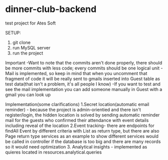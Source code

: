 # dinner-club-backend
test project for Ates Soft

SETUP:
1. git clone
2. run MySQL server
3. run the project

Important
-Want to note that the commits aren't done properly, there should be more commits with less code; every commits should be one logical unit
-Mail is implemented, so keep in mind that when you uncomment that fragment of code it will be really sent to gmails inserted into Guest table as test data(that isn't a problem, it's all people I know)
-If you want to test and see the mail implementation you can add someone manually in Guest with a gmail you can look up

Implementation(some clarifications)
1.Secret location(automatic email reminder) - because the project is admin-orientied and there isn't register/login, the hidden location is solved by sending automatic reminder mail for the guests who confirmed their attendance with event details including reveal of the location
2.Event tracking- there are endpoints for findAll Event by different criteria with List as return type, but there are also Page return type services as an example to show different services would be called in controller if the database is too big and there are many records so it would need optimization
3. Analytical insights - implemented as quieres located in resources.analytical.queries
